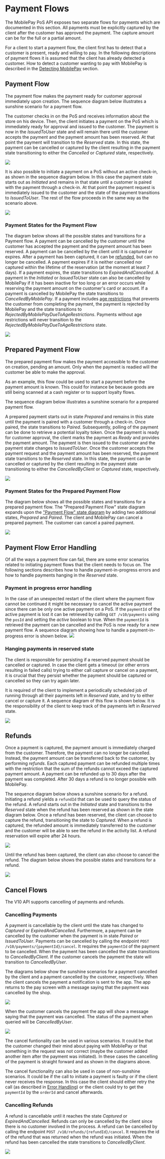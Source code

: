 # <a name="payment_flows"></a>Payment Flows

The MobilePay PoS API exposes two separate flows for payments which are documented in this section. All payments must be explicitly captured by the client after the customer has approved the payment. The capture amount can be for the full or a partial amount.

For a client to start a payment flow, the client first has to detect that a customer is present, ready and willing to pay. In the following descriptions of payment flows it is assumed that the client has already detected a customer. How to detect a customer wanting to pay with MobilePay is described in the [Detecting MobilePay](detecting_mobilePay) section. 

## <a name="payment_flow"></a>Payment Flow

The payment flow makes the payment ready for customer approval immediately upon creation. The sequence diagram below illustrates a sunshine scenario for a payment flow.

The customer checks in on the PoS and receives information about the store on his device. Then, the client initiates a payment on the PoS which is immediately ready for approval and issued to the customer. The payment is now in the *IssuedToUser* state and will remain there until the customer accepts the payment and the payment amount has been reserved. At that point the payment will transition to the *Reserved* state. In this state, the payment can be cancelled or captured by the client resulting in the payment state transitioning to either the *Cancelled* or *Captured* state, respectively.

[![](assets/images/PaymentFlow-PaymentAfterCheckIn.png)](assets/images/PaymentFlow-PaymentAfterCheckIn.png)

It is also possible to initiate a payment on a PoS without an active check-in, as shown in the sequence diagram below. In this case the payment state starts out as *Initiated* and remains in that state until a customer is paired with the payment through a check-in. At that point the payment request is immediately issued to the customer and the state of the payment transitions to *IssuedToUser*. The rest of the flow proceeds in the same way as the scenario above. 

[![](assets/images/PaymentFlow-PaymentBeforeCheckIn.png)](assets/images/PaymentFlow-PaymentBeforeCheckIn.png)

### <a name="payment_flow_states"></a>Payment States for the Payment Flow

The diagram below shows all the possible states and transitions for a Payment flow. A payment can be cancelled by the customer until the customer has accepted the payment and the payment amount has been reserved. A payment can be cancelled by the client until it is captured or expires. After a payment has been captured, it can be [refunded](payment_flows#refunds), but can no longer be cancelled. A payment expires if it is neither cancelled nor captured within the lifetime of the reservation (at the moment at least 7 days). If a payment expires, the state transitions to *ExpiredAndCancelled*.
A payment in the *Initiated* or *IssuedToUser* state can also be cancelled by MobilePay if it has been inactive for too long or an error occurs while reserving the payment amount on the customer's card or account. If a payment is
cancelled by MobilePay the state transitions to *CancelledByMobilePay*. If a payment includes [age restrictions](input_formats#restrictions) that prevents the customer from completing the payment, the payment is rejected by MobilePay and the state transitions to *RejectedByMobilePayDueToAgeRestrictions*. Payments without age restrictions will never transition to the *RejectedByMobilePayDueToAgeRestrictions* state.

[![](assets/images/payment-states.png)](assets/images/payment-states.png)

## <a name="prepared_payment_flow"></a>Prepared Payment Flow

The prepared payment flow makes the payment accessible to the customer on creation, pending an amount. Only when the payment is readied will the customer be able to make the approval.

As an example, this flow could be used to start a payment before the payment amount is known. This could for instance be because goods are still being scanned at a cash register or to support loyalty flows.

The sequence diagram below illustrates a sunshine scenario for a prepared payment flow.

A prepared payment starts out in state *Prepared* and remains in this state until the payment is paired with a customer through a check-in. Once paired, the state transitions to *Paired*. Subsequently, polling of the payment can be done to retrieve a potential loyalty token. Once the payment is ready for customer approval, the client marks the payment as *Ready* and provides the payment amount. The payment is then issued to the customer and the payment state changes to *IssuedToUser*. Once the customer accepts the payment request and the payment amount has been reserved, the payment state transitions to the *Reserved* state. In this state, the payment can be cancelled or captured by the client resulting in the payment state transitioning to either the *CancelledByClient* or *Captured* state, respectively.

[![](assets/images/ReservationPrepareFlow.png)](assets/images/ReservationPrepareFlow.png)

### <a name="prepared_payment_flow_states"></a>Payment States for the Prepared Payment Flow

The diagram below shows all the possible states and transitions for a prepared payment flow. The "Prepared Payment Flow" state diagram expands upon the ["Payment Flow" state diagram](payment_flows#payment_flow_states) by adding two additional states, *Prepared* and *Paired*. The client and MobilePay can cancel a prepared payment. The customer can cancel a paired payment.

[![](assets/images/prepared-payment-states.png)](assets/images/prepared-payment-states.png)

## <a name="payment_management"></a> Payment Flow Error Handling
Of all the ways a payment flow can fail, there are some error scenarios related to initiating payment flows that the client needs to focus on. The following sections describes how to handle payment-in-progress errors and how to handle payments hanging in the *Reserved* state.

### Payment in progress error handling
In the case of an unexpected restart of the client where the payment flow cannot be continued it might be necessary to cancel the active payment since there can be only one active payment on a PoS. If the ``paymentId`` of the active payment is lost it can be retrieved by calling ``GET /v10/payments`` using the ``posId`` and setting the *active* boolean to true. When the ``paymentId`` is retrieved the payment can be cancelled and the PoS is now ready for a new payment flow. A sequence diagram showing how to handle a payment-in-progress error is shown below.
[![](assets/images/initiate_payment_error_active_payment.png)](assets/images/initiate_payment_error_active_payment.png)

### Hanging payments in reserved state
The client is responsible for persisting if a reserved payment should be cancelled or captured. In case the client gets a timeout (or other errors resulting in failed calls) trying to either call capture or cancel on a payment, it is crucial that they persist whether the payment should be captured or cancelled so they can try again later.

It is required of the client to implement a periodically scheduled job of running through all their payments left in *Reserved* state, and try to either cancel or capture it. A sequence diagram of this flow is shown below. It is the responsibility of the client to keep track of the payments left in *Reserved* state.

[![](assets/images/capture_cancel_hanging_reservations.png)](assets/images/capture_cancel_hanging_reservations.png)

## <a name="refunds"></a> Refunds

Once a payment is captured, the payment amount is immediately charged from the customer. Therefore, the payment can no
longer be cancelled. Instead, the payment amount can be transferred back to the customer, by performing *refunds*. 
Each captured payment can be refunded multiple times with the restriction that the sum of the refunds cannot exceed
the captured payment amount. A payment can be refunded up to 30 days after the payment was completed. After 30 days a refund is no longer possible with MobilePay.

The sequence diagram below shows a sunshine scenario for a refund. Initiating a refund yields a ``refundId`` that can be
used to query the status of the refund. A refund starts out in the *Initiated* state and transitions to the *Reserved*
state when the refund has been reserved as shown in the state diagram below. Once a refund has been reserved, the client 
can choose to capture the refund, transitioning the state to *Captured*. When a refund is captured, the refunded amount 
is immediately transferred to the customer and the customer will be able to see the refund in the activity list.
A refund reservation will expire after 24 hours.

[![](assets/images/refund-flow.png)](assets/images/refund-flow.png)

Until the refund has been captured, the client can also choose to cancel the refund. The diagram below shows the possible states and transitions for a refund.

[![](assets/images/refund-states.png)](assets/images/refund-states.png)

## <a name="cancel"></a> Cancel Flows

The V10 API supports cancelling of payments and refunds.

### Cancelling Payments

A payment is cancellable by the client until the state has changed to *Captured* or *ExpiredAndCancelled*. Furthermore, a payment can be cancelled by the customer when the payment is in state *Paired* or *IssuedToUser*. 
Payments can be cancelled by calling the endpoint ``POST /v10/payments/{paymentId}/cancel``. It requires the ``paymentId`` of the payment to be cancelled. When the payment has been cancelled the state transitions to *CancelledByClient*. 
If the customer cancels the payment the state will transition to *CancelledByUser*.

The diagrams below show the sunshine scenarios for a payment cancelled by the client and a payment cancelled by the customer, respectively.
When the client cancels the payment a notification is sent to the app. The app returns to the pay screen with a message saying that the payment was cancelled by the shop.

[![](assets/images/cancel-by-client.png)](assets/images/cancel-by-client.png)

When the customer cancels the payment the app will show a message saying that the payment was cancelled. The status of the payment when queried will be *CancelledByUser*.

[![](assets/images/cancel-by-user.png)](assets/images/cancel-by-user.png)

The cancel funtionality can be used in various scenarios. It could be that the customer changed their mind about paying with MobilePay or that something in the request was not correct (maybe the customer added another item after the payment was initiated). In these cases the cancelling of the payment is straight forward and as shown in the diagrams above.

The cancel functionality can also be used in case of non-sunshine scenarios. 
It could be if the call to initiate a payment is faulty or if the client never receives the response. In this case the client 
should either retry the call (as described in [Error Handling](api_principles#error_handling)) or the client could try to get 
the ``paymentId`` by the ``orderId`` and cancel afterwards.

### Cancelling Refunds

A refund is cancellable until it reaches the state *Captured* or *ExpiredAndCancelled*. Refunds can only be cancelled by the client since there is no customer involved in the process. A refund can be cancelled by calling the endpoint ``POST /v10/refunds/{refundId}/cancel``. It requires the id of the refund that was returned when the refund was initiated.
When the refund has been cancelled the state transitions to *CancelledByClient*. 

[![](assets/images/cancel-refund-by-client.png)](assets/images/cancel-refund-by-client.png)
